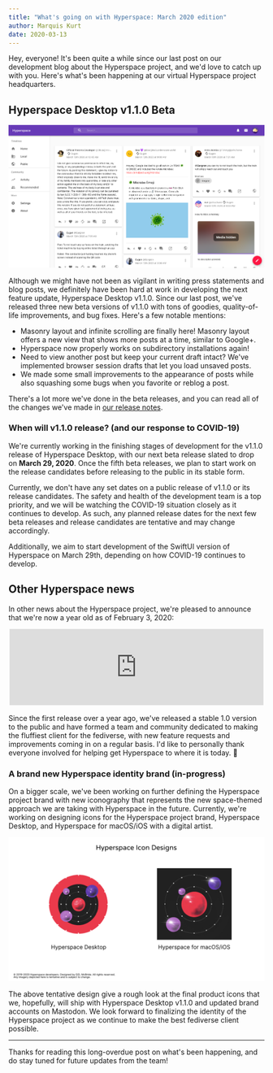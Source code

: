 ```yaml
---
title: "What's going on with Hyperspace: March 2020 edition"
author: Marquis Kurt
date: 2020-03-13
---
```


Hey, everyone! It's been quite a while since our last post on our development blog about the Hyperspace project, and we'd love to catch up with you. Here's what's been happening at our virtual Hyperspace project headquarters.

## Hyperspace Desktop v1.1.0 Beta

![Hyperspace Desktop Beta v1.1.0](/assets/images/press/beta-2020-03-13.png)

Although we might have not been as vigilant in writing press statements and blog posts, we definitely have been hard at work in developing the next feature update, Hyperspace Desktop v1.1.0. Since our last post, we've released three new beta versions of v1.1.0 with tons of goodies, quality-of-life improvements, and bug fixes. Here's a few notable mentions:

- Masonry layout and infinite scrolling are finally here! Masonry layout offers a new view that shows more posts at a time, similar to Google+.
- Hyperspace now properly works on subdirectory installations again!
- Need to view another post but keep your current draft intact? We've implemented browser session drafts that let you load unsaved posts.
- We made some small improvements to the appearance of posts while also squashing some bugs when you favorite or reblog a post.

There's a lot more we've done in the beta releases, and you can read all of the changes we've made in [our release notes](/releases/desktop-beta.html).

### When will v1.1.0 release? (and our response to COVID-19)

We're currently working in the finishing stages of development for the v1.1.0 release of Hyperspace Desktop, with our next beta release slated to drop on **March 29, 2020**. Once the fifth beta releases, we plan to start work on the release candidates before releasing to the public in its stable form.

Currently, we don't have any set dates on a public release of v1.1.0 or its release candidates. The safety and health of the development team is a top priority, and we will be watching the COVID-19 situation closely as it continues to develop. As such, any planned release dates for the next few beta releases and release candidates are tentative and may change accordingly.

Additionally, we aim to start development of the SwiftUI version of Hyperspace on March 29th, depending on how COVID-19 continues to develop.

## Other Hyperspace news

In other news about the Hyperspace project, we're pleased to announce that we're now a year old as of February 3, 2020:

<div style="text-align: center">
<iframe src="https://mastodon.social/@alicerunsonfedora/103737782479874884/embed" class="mastodon-embed" style="max-width: 100%; border: 0;" width="500" allowfullscreen="allowfullscreen"></iframe><script src="https://mastodon.social/embed.js" async="async"></script>
</div>

Since the first release over a year ago, we've released a stable 1.0 version to the public and have formed a team and community dedicated to making the fluffiest client for the fediverse, with new feature requests and improvements coming in on a regular basis. I'd like to personally thank everyone involved for helping get Hyperspace to where it is today. 🎉

### A brand new Hyperspace identity brand (in-progress)

On a bigger scale, we've been working on further defining the Hyperspace project brand with new iconography that represents the new space-themed approach we are taking with Hyperspace in the future. Currently, we're working on designing icons for the Hyperspace project brand, Hyperspace Desktop, and Hyperspace for macOS/iOS with a digital artist.

![Hyperspace Tentative Icon Designs](/assets/images/press/brand-2020-03-13.png)

The above tentative design give a rough look at the final product icons that we, hopefully, will ship with Hyperspace Desktop v1.1.0 and updated brand accounts on Mastodon. We look forward to finalizing the identity of the Hyperspace project as we continue to make the best fediverse client possible.

---

Thanks for reading this long-overdue post on what's been happening, and do stay tuned for future updates from the team!